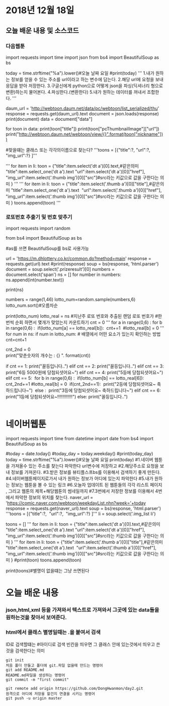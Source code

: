 # 2018년 12월 18일

## 오늘 배운 내용 및 소스코드

### 다음웹툰

import requests
import time
import json
from bs4 import BeautifulSoup as bs

today = time.strftime("%a").lower()#오늘 날짜 요일
#print(today)
'''
1.내가 원하는 정보를 얻을 수 있는 주소를 url이라고 하는 변수에 담는다.
2.해당 url에 요청을 보내 응답을 받아 저장한다.
3.구글신에게 python으로 어떻게 json을 파싱(딕셔너리 형으로 변환)하는지 물어본다.
4.파싱한다.(변환한다)
5.내가 원하는 데이터를 꺼내서 조합한다.
'''

daum_url = 'http://webtoon.daum.net/data/pc/webtoon/list_serialized/thu'
response = requests.get(daum_url).text
document = json.loads(response)
print(document)
data = document["data"]

for toon in data:
  print(toon["title"])
  print(toon["pcThumbnailImage"]["url"])
  print("http://webtoon.daum.net/webtoon/view/{}".format(toon["nickname"]))

#찾을떄는 클래스 또는 각각의이름으로 찾는다?
'''toons = [{"title":?,
​         "url":?,
​         "img_url":?}
]'''

'''
for item in li:
  toon = {"title":item.select('dt a')[0].text,#같은의미 "title":item.select_one('dt a').text
​          "url":item.select('dt a')[0]["href"],
​          "img_url":item.select('.thumb img')[0]["src"]#src라는 키값으로 값을 구한다는 의미
  }
  '''
'''
for item in li:
  toon = {"title":item.select('.thumb a')[0]["title"],#같은의미 "title":item.select_one('dt a').text
​          "url":item.select('.thumb a')[0]["href"],
​          "img_url":item.select('.thumb img')[0]["src"]#src라는 키값으로 값을 구한다는 의미
  }
  toons.append(toon)
'''

### 로또번호 추출기 및 번호 맞추기

import requests
import random

from bs4 import BeautifulSoup as bs

#as를 쓰면 BeautifulSoup를 bs로 사용가능

url = 'https://m.dhlottery.co.kr/common.do?method=main'
response = requests.get(url).text
#print(response)
soup = bs(response, 'html.parser')
document = soup.select('.prizeresult')[0]
numbers = document.select('span')
ns = []
for number in numbers:
  ns.append(int(number.text))

print(ns)

numbers = range(1,46)
lotto_num=random.sample(numbers,6)
lotto_num.sort()#오름차순

print(lotto_num)
lotto_real = ns
#지난주 로또 번호와 추출된 랜덤 로또 번호가
#한번씩 순회 하면서 몇개가 맞았는지 카운트하기
cnt = 0
'''
for a in range(0,6) : 
  for b in range(0,6) :
​    if(lotto_num[a] == lotto_real[b]):
​      cnt+=1
​      #lotto_real[b] = 0
'''   
for num in ns:
  if num in lotto_num: # 배열에서 어떤 요소가 있는지 확인하는 방법
​    cnt=cnt+1
​      


cnt_2nd = 0
​      
print("맞춘숫자의 개수는 : {} ". format(cnt))

if cnt == 1:
  print("꼴등입니다..")
elif cnt == 2:
  print("꼴등입니다..")
elif cnt == 3:
  print("6등 5000원에 당첨되셧어요~")
elif cnt == 4:
  print("5등에 당첨되셧어요~")
elif cnt == 5:
​    for b in range(0,6) :
​      if(lotto_num[b] == lotto_real[6]):
​        cnt_2nd+=1
​        #lotto_real[b] = 0
​      if(cnt_2nd==1):
​        print("2등에 당첨되셧어요~ 축하드립니다~")
​      else : 
​        print("3등에 당첨되셧어요~ 축하드립니다~")
elif cnt == 6:
​      print("1등에 당첨되셧어요~!!!!!!!!!!!!")
else:
​    print("꼴등입니다..")
​      
​    

# 네이버웹툰

import requests
import time
from datetime import date
from bs4 import BeautifulSoup as bs

#today = date.today()
#today_day = today.weekday()
#print(today_day)
today = time.strftime("%a").lower()#오늘 날짜 요일
print(today)
#1.네이버 웹툰을 가져올수 있는 주소를 찾는다 파악한다 url변수에 저장하고
#2.해당주소로 요청을 보내 정보를 가져온다.
#3.받은 정보를 뷰티플스프bs를 이용해서 검색하기 좋게 만든다.
#4.네이버웹툰페이지로가서 내가 원하는 정보가 어디에 있는지 파악한다
#5.내가 원하는 정보는 웹툰을 볼 수 있는 링크
#6.오늘자 업데이트 된 웹툰들의 각각 리스트 페이지 , 그리고 웹툰의 제목+해당웹툰의 썸네일까지
#7.3번에서 저장한 정보를 이용해서 4번에서 파악한 정보의 위치를 찾는다.
naver_url = 'https://comic.naver.com/webtoon/weekdayList.nhn?week='+today
response = requests.get(naver_url).text
soup = bs(response, 'html.parser')
'''toons = [{"title":?,
​         "url":?,
​         "img_url":?}
]'''
li = soup.select('.img_list li')

toons = []
'''
for item in li:
  toon = {"title":item.select('dt a')[0].text,#같은의미 "title":item.select_one('dt a').text
​          "url":item.select('dt a')[0]["href"],
​          "img_url":item.select('.thumb img')[0]["src"]#src라는 키값으로 값을 구한다는 의미
  }
  '''
for item in li:
  toon = {"title":item.select('.thumb a')[0]["title"],#같은의미 "title":item.select_one('dt a').text
​          "url":item.select('.thumb a')[0]["href"],
​          "img_url":item.select('.thumb img')[0]["src"]#src라는 키값으로 값을 구한다는 의미
  }
  #print(toon)
  toons.append(toon)


print(toons)#별명이 없을떄는 그냥 쓰면된다



# 오늘 배운 내용

### json,html,xml 등을 가져와서 텍스트로 가져와서 그곳에 있는 data들을 원하는것을 찾아서 보여준다.

### html에서 클래스 별명일때는 .을 붙여서 검색
ID로 검색할떄는 #아이디로 검색
빈칸을 띄우면 그 클래스 안에 있는것에서 띄우고 쓴 것을 검색한다는 의미

```
git init
처음 폴더 만들고 폴더에 git.파일 없을때 만드는 명령어
git add README.md
README.md파일을 생성하는 명령어
git commit -m "first commit"

git remote add origin https://github.com/DongHwanmon/day2.git
원격으로 어디에 저장을 할건지 연결을 시키는 명령어
git push -u origin master
```



